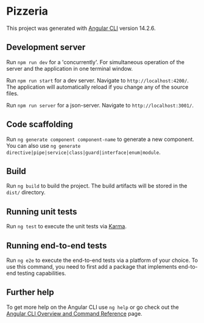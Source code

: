 # Pizzeria

This project was generated with [Angular CLI](https://github.com/angular/angular-cli) version 14.2.6.

## Development server

Run `npm run dev` for a 'concurrently'. For simultaneous operation of the server and the application in one terminal window.  

Run `npm run start` for a dev server. Navigate to `http://localhost:4200/`. The application will automatically reload if you change any of the source files.  

Run `npm run server` for a json-server. Navigate to `http://localhost:3001/`. 
## Code scaffolding

Run `ng generate component component-name` to generate a new component. You can also use `ng generate directive|pipe|service|class|guard|interface|enum|module`.

## Build

Run `ng build` to build the project. The build artifacts will be stored in the `dist/` directory.

## Running unit tests

Run `ng test` to execute the unit tests via [Karma](https://karma-runner.github.io).

## Running end-to-end tests

Run `ng e2e` to execute the end-to-end tests via a platform of your choice. To use this command, you need to first add a package that implements end-to-end testing capabilities.

## Further help

To get more help on the Angular CLI use `ng help` or go check out the [Angular CLI Overview and Command Reference](https://angular.io/cli) page.
